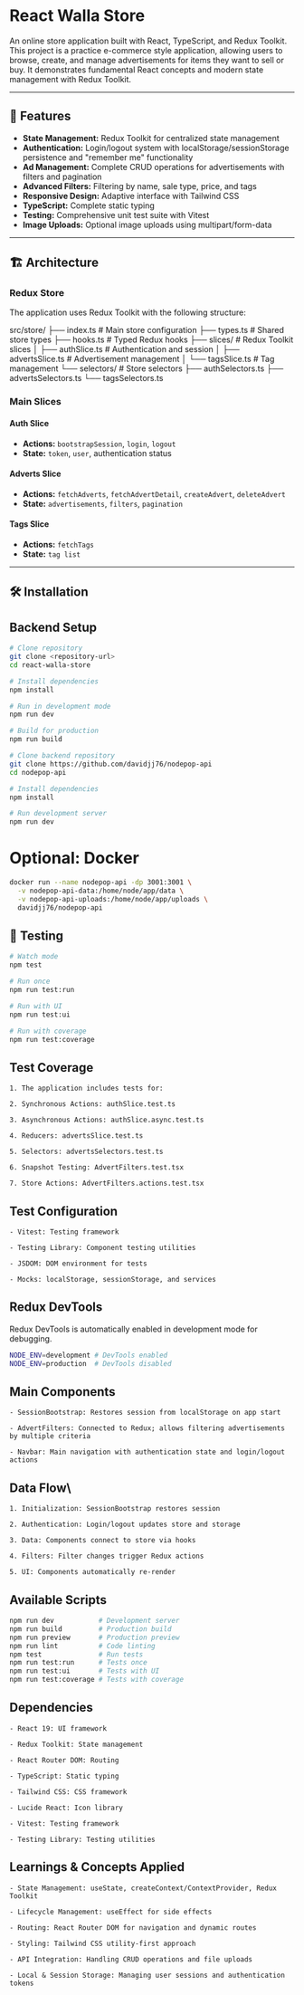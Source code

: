 # React Walla Store

An online store application built with React, TypeScript, and Redux Toolkit. This project is a practice e-commerce style application, allowing users to browse, create, and manage advertisements for items they want to sell or buy. It demonstrates fundamental React concepts and modern state management with Redux Toolkit.

---

## 🚀 Features

- **State Management:** Redux Toolkit for centralized state management
- **Authentication:** Login/logout system with localStorage/sessionStorage persistence and "remember me" functionality
- **Ad Management:** Complete CRUD operations for advertisements with filters and pagination
- **Advanced Filters:** Filtering by name, sale type, price, and tags
- **Responsive Design:** Adaptive interface with Tailwind CSS
- **TypeScript:** Complete static typing
- **Testing:** Comprehensive unit test suite with Vitest
- **Image Uploads:** Optional image uploads using multipart/form-data

---

## 🏗️ Architecture

### Redux Store

The application uses Redux Toolkit with the following structure:

src/store/
├── index.ts # Main store configuration
├── types.ts # Shared store types
├── hooks.ts # Typed Redux hooks
├── slices/ # Redux Toolkit slices
│ ├── authSlice.ts # Authentication and session
│ ├── advertsSlice.ts # Advertisement management
│ └── tagsSlice.ts # Tag management
└── selectors/ # Store selectors
├── authSelectors.ts
├── advertsSelectors.ts
└── tagsSelectors.ts

### Main Slices

#### Auth Slice

- **Actions:** `bootstrapSession`, `login`, `logout`
- **State:** `token`, `user`, authentication status

#### Adverts Slice

- **Actions:** `fetchAdverts`, `fetchAdvertDetail`, `createAdvert`, `deleteAdvert`
- **State:** `advertisements`, `filters`, `pagination`

#### Tags Slice

- **Actions:** `fetchTags`
- **State:** `tag list`

---

## 🛠️ Installation

## Backend Setup

```bash
# Clone repository
git clone <repository-url>
cd react-walla-store

# Install dependencies
npm install

# Run in development mode
npm run dev

# Build for production
npm run build

# Clone backend repository
git clone https://github.com/davidjj76/nodepop-api
cd nodepop-api

# Install dependencies
npm install

# Run development server
npm run dev

```

# Optional: Docker

```bash
docker run --name nodepop-api -dp 3001:3001 \
  -v nodepop-api-data:/home/node/app/data \
  -v nodepop-api-uploads:/home/node/app/uploads \
  davidjj76/nodepop-api
```

## 🧪 Testing

```bash
# Watch mode
npm test

# Run once
npm run test:run

# Run with UI
npm run test:ui

# Run with coverage
npm run test:coverage
```

## Test Coverage

    1. The application includes tests for:

    2. Synchronous Actions: authSlice.test.ts

    3. Asynchronous Actions: authSlice.async.test.ts

    4. Reducers: advertsSlice.test.ts

    5. Selectors: advertsSelectors.test.ts

    6. Snapshot Testing: AdvertFilters.test.tsx

    7. Store Actions: AdvertFilters.actions.test.tsx

## Test Configuration

    - Vitest: Testing framework

    - Testing Library: Component testing utilities

    - JSDOM: DOM environment for tests

    - Mocks: localStorage, sessionStorage, and services

## Redux DevTools

Redux DevTools is automatically enabled in development mode for debugging.

```bash
NODE_ENV=development # DevTools enabled
NODE_ENV=production  # DevTools disabled
```

## Main Components

    - SessionBootstrap: Restores session from localStorage on app start

    - AdvertFilters: Connected to Redux; allows filtering advertisements by multiple criteria

    - Navbar: Main navigation with authentication state and login/logout actions

## Data Flow\

    1. Initialization: SessionBootstrap restores session

    2. Authentication: Login/logout updates store and storage

    3. Data: Components connect to store via hooks

    4. Filters: Filter changes trigger Redux actions

    5. UI: Components automatically re-render

## Available Scripts

```bash
npm run dev           # Development server
npm run build         # Production build
npm run preview       # Production preview
npm run lint          # Code linting
npm test              # Run tests
npm run test:run      # Tests once
npm run test:ui       # Tests with UI
npm run test:coverage # Tests with coverage
```

## Dependencies

    - React 19: UI framework

    - Redux Toolkit: State management

    - React Router DOM: Routing

    - TypeScript: Static typing

    - Tailwind CSS: CSS framework

    - Lucide React: Icon library

    - Vitest: Testing framework

    - Testing Library: Testing utilities

## Learnings & Concepts Applied

    - State Management: useState, createContext/ContextProvider, Redux Toolkit

    - Lifecycle Management: useEffect for side effects

    - Routing: React Router DOM for navigation and dynamic routes

    - Styling: Tailwind CSS utility-first approach

    - API Integration: Handling CRUD operations and file uploads

    - Local & Session Storage: Managing user sessions and authentication tokens
